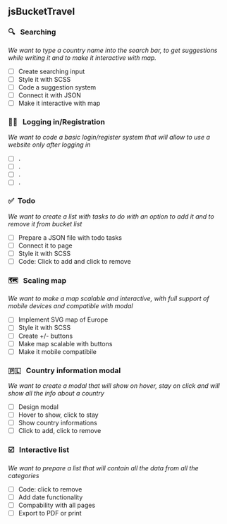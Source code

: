 ## jsBucketTravel

### 🔍 &nbsp; Searching 

_We want to type a country name into the search bar, to get suggestions while writing it and to make it interactive with map._

- [ ] Create searching input
- [ ] Style it with SCSS
- [ ] Code a suggestion system
- [ ] Connect it with JSON
- [ ] Make it interactive with map

### 🙋🏻 &nbsp; Logging in/Registration

_We want to code a basic login/register system that will allow to use a website only after logging in_

- [ ] .
- [ ] .
- [ ] .
- [ ] .

### ✅&nbsp; Todo

_We want to create a list with tasks to do with an option to add it and to remove it from bucket list_

- [ ] Prepare a JSON file with todo tasks
- [ ] Connect it to page
- [ ] Style it with SCSS
- [ ] Code: Click to add and click to remove

### 🗺 &nbsp; Scaling map

_We want to make a map scalable and interactive, with full support of mobile devices and compatible with modal_

- [ ] Implement SVG map of Europe
- [ ] Style it with SCSS
- [ ] Create +/- buttons
- [ ] Make map scalable with buttons
- [ ] Make it mobile compatibile

### 🇵🇱 &nbsp; Country information modal

_We want to create a modal that will show on hover, stay on click and will show all the info about a country_

- [ ] Design modal 
- [ ] Hover to show, click to stay
- [ ] Show country informations
- [ ] Click to add, click to remove

### ☑️ &nbsp; Interactive list

_We want to prepare a list that will contain all the data from all the categories_

- [ ] Code: click to remove
- [ ] Add date functionality
- [ ] Compability with all pages
- [ ] Export to PDF or print
